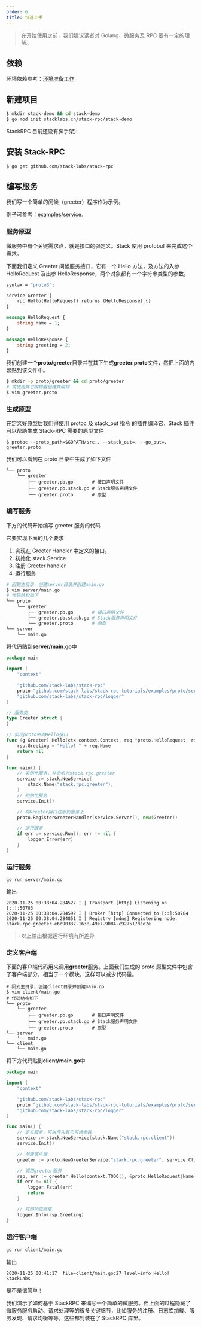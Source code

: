 ```yaml
---
order: 6
title: 快速上手
---
```


> 在开始使用之前，我们建议读者对 Golang、微服务及 RPC 要有一定的理解。

## 依赖

环境依赖参考：[环境准备工作](https://stacklabs.cn/docs/stack-rpc/prepare-env-cn)

## 新建项目

```bash
$ mkdir stack-demo && cd stack-demo
$ go mod init stacklabs.cn/stack-rpc/stack-demo
```

StackRPC 目前还没有脚手架):

## 安装 Stack-RPC

```bash
$ go get github.com/stack-labs/stack-rpc
```

## 编写服务

我们写一个简单的问候（greeter）程序作为示例。

例子可参考：[examples/service](https://github.com/stack-labs/stack-rpc-tutorials/tree/master/examples/service/rpc).

### 服务原型

微服务中有个关键需求点，就是接口的强定义。Stack 使用 protobuf 来完成这个需求。

下面我们定义 Greeter 问候服务接口，它有一个 Hello 方法，及方法的入参 HelloRequest 及出参 HelloResponse，两个对象都有一个字符串类型的参数。

```proto
syntax = "proto3";

service Greeter {
	rpc Hello(HelloRequest) returns (HelloResponse) {}
}

message HelloRequest {
	string name = 1;
}

message HelloResponse {
	string greeting = 2;
}
```

我们创建一个**proto/greeter**目录并在其下生成**greeter.proto**文件，然把上面的内容贴到该文件中。

```bash
$ mkdir -p proto/greeter && cd proto/greeter
# 或使用其它编辑器创建并编辑
$ vim greeter.proto
```

### 生成原型

在定义好原型后我们得使用 protoc 及 stack_out 指令 的插件编译它，Stack 插件可以帮助生成 Stack-RPC 需要的原型文件

```shell
$ protoc --proto_path=$GOPATH/src:. --stack_out=. --go_out=. greeter.proto
```

我们可以看到在 proto 目录中生成了如下文件

```text
└── proto
    └── greeter
        ├── greeter.pb.go       # 接口声明文件
        ├── greeter.pb.stack.go # Stack服务声明文件
        └── greeter.proto       # 原型
```

### 编写服务

下方的代码开始编写 greeter 服务的代码

它要实现下面的几个要求

1. 实现在 Greeter Handler 中定义的接口。
2. 初始化 stack.Service
3. 注册 Greeter handler
4. 运行服务

```bash
# 回到主目录，创建server目录并创建main.go
$ vim server/main.go
# 代码结构如下
└── proto
    └── greeter
        ├── greeter.pb.go       # 接口声明文件
        ├── greeter.pb.stack.go # Stack服务声明文件
        └── greeter.proto       # 原型
└── server
    └── main.go
```

将代码贴到**server/main.go**中

```go
package main

import (
	"context"

	"github.com/stack-labs/stack-rpc"
	proto "github.com/stack-labs/stack-rpc-tutorials/examples/proto/service/rpc"
	"github.com/stack-labs/stack-rpc/logger"
)

// 服务类
type Greeter struct {
}

// 实现proto中的Hello接口
func (g Greeter) Hello(ctx context.Context, req *proto.HelloRequest, rsp *proto.HelloResponse) error {
	rsp.Greeting = "Hello! " + req.Name
	return nil
}

func main() {
	// 实例化服务，并命名为stack.rpc.greeter
	service := stack.NewService(
		stack.Name("stack.rpc.greeter"),
	)
	// 初始化服务
	service.Init()

	// 将Greeter接口注册到服务上
	proto.RegisterGreeterHandler(service.Server(), new(Greeter))

	// 运行服务
	if err := service.Run(); err != nil {
		logger.Error(err)
	}
}
```

### 运行服务

```
go run server/main.go
```

输出

```
2020-11-25 00:38:04.284527 I | Transport [http] Listening on [::]:50783
2020-11-25 00:38:04.284592 I | Broker [http] Connected to [::]:50784
2020-11-25 00:38:04.284851 I | Registry [mdns] Registering node: stack.rpc.greeter-e6d90337-1638-49e7-9084-c927517dee7e
```

> 以上输出根据运行环境有所差异

### 定义客户端

下面的客户端代码用来调用**greeter**服务。上面我们生成的 proto 原型文件中包含了客户端部分，相当于一个模块，这样可以减少代码量。

```
# 回到主目录，创建client目录并创建main.go
$ vim client/main.go
# 代码结构如下
└── proto
    └── greeter
        ├── greeter.pb.go       # 接口声明文件
        ├── greeter.pb.stack.go # Stack服务声明文件
        └── greeter.proto       # 原型
└── server
    └── main.go
└── client
    └── main.go
```

将下方代码贴到**client/main.go**中

```go
package main

import (
	"context"

	"github.com/stack-labs/stack-rpc"
	proto "github.com/stack-labs/stack-rpc-tutorials/examples/proto/service/rpc"
	"github.com/stack-labs/stack-rpc/logger"
)

func main() {
	// 定义服务，可以传入其它可选参数
	service := stack.NewService(stack.Name("stack.rpc.client"))
	service.Init()

	// 创建客户端
	greeter := proto.NewGreeterService("stack.rpc.greeter", service.Client())

	// 调用greeter服务
	rsp, err := greeter.Hello(context.TODO(), &proto.HelloRequest{Name: "StackLabs"})
	if err != nil {
		logger.Fatal(err)
		return
	}

	// 打印响应结果
	logger.Info(rsp.Greeting)
}
```

### 运行客户端

```bash
go run client/main.go
```

输出

```
2020-11-25 00:41:17  file=client/main.go:27 level=info Hello! StackLabs
```

是不是很简单！

我们演示了如何基于 StackRPC 来编写一个简单的微服务。但上面的过程隐藏了微服务服务启动、请求处理等的很多关键细节，比如服务的注册、日志库加载、服务发现、请求均衡等等，这些都封装在了 StackRPC 库里。
